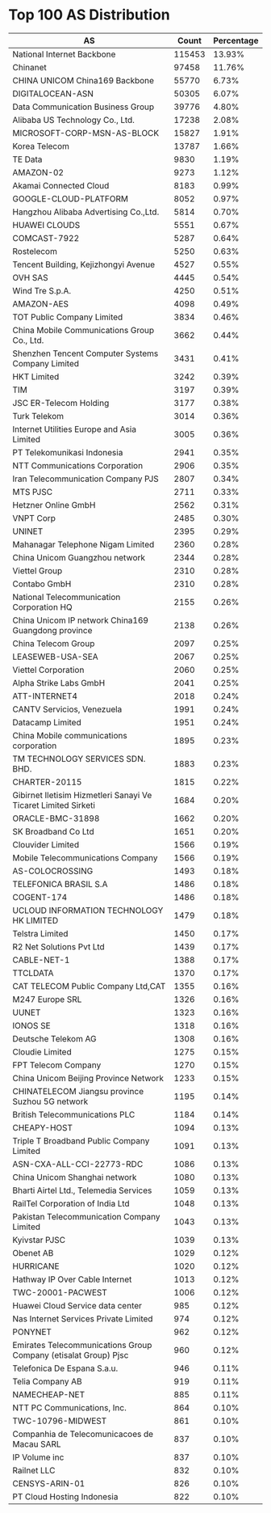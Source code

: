 # Top 100 AS Distribution
| AS | Count | Percentage |
|----|----|----|
| National Internet Backbone | 115453 | 13.93% |
| Chinanet | 97458 | 11.76% |
| CHINA UNICOM China169 Backbone | 55770 | 6.73% |
| DIGITALOCEAN-ASN | 50305 | 6.07% |
| Data Communication Business Group | 39776 | 4.80% |
| Alibaba US Technology Co., Ltd. | 17238 | 2.08% |
| MICROSOFT-CORP-MSN-AS-BLOCK | 15827 | 1.91% |
| Korea Telecom | 13787 | 1.66% |
| TE Data | 9830 | 1.19% |
| AMAZON-02 | 9273 | 1.12% |
| Akamai Connected Cloud | 8183 | 0.99% |
| GOOGLE-CLOUD-PLATFORM | 8052 | 0.97% |
| Hangzhou Alibaba Advertising Co.,Ltd. | 5814 | 0.70% |
| HUAWEI CLOUDS | 5551 | 0.67% |
| COMCAST-7922 | 5287 | 0.64% |
| Rostelecom | 5250 | 0.63% |
| Tencent Building, Kejizhongyi Avenue | 4527 | 0.55% |
| OVH SAS | 4445 | 0.54% |
| Wind Tre S.p.A. | 4250 | 0.51% |
| AMAZON-AES | 4098 | 0.49% |
| TOT Public Company Limited | 3834 | 0.46% |
| China Mobile Communications Group Co., Ltd. | 3662 | 0.44% |
| Shenzhen Tencent Computer Systems Company Limited | 3431 | 0.41% |
| HKT Limited | 3242 | 0.39% |
| TIM | 3197 | 0.39% |
| JSC ER-Telecom Holding | 3177 | 0.38% |
| Turk Telekom | 3014 | 0.36% |
| Internet Utilities Europe and Asia Limited | 3005 | 0.36% |
| PT Telekomunikasi Indonesia | 2941 | 0.35% |
| NTT Communications Corporation | 2906 | 0.35% |
| Iran Telecommunication Company PJS | 2807 | 0.34% |
| MTS PJSC | 2711 | 0.33% |
| Hetzner Online GmbH | 2562 | 0.31% |
| VNPT Corp | 2485 | 0.30% |
| UNINET | 2395 | 0.29% |
| Mahanagar Telephone Nigam Limited | 2360 | 0.28% |
| China Unicom Guangzhou network | 2344 | 0.28% |
| Viettel Group | 2310 | 0.28% |
| Contabo GmbH | 2310 | 0.28% |
| National Telecommunication Corporation HQ | 2155 | 0.26% |
| China Unicom IP network China169 Guangdong province | 2138 | 0.26% |
| China Telecom Group | 2097 | 0.25% |
| LEASEWEB-USA-SEA | 2067 | 0.25% |
| Viettel Corporation | 2060 | 0.25% |
| Alpha Strike Labs GmbH | 2041 | 0.25% |
| ATT-INTERNET4 | 2018 | 0.24% |
| CANTV Servicios, Venezuela | 1991 | 0.24% |
| Datacamp Limited | 1951 | 0.24% |
| China Mobile communications corporation | 1895 | 0.23% |
| TM TECHNOLOGY SERVICES SDN. BHD. | 1883 | 0.23% |
| CHARTER-20115 | 1815 | 0.22% |
| Gibirnet Iletisim Hizmetleri Sanayi Ve Ticaret Limited Sirketi | 1684 | 0.20% |
| ORACLE-BMC-31898 | 1662 | 0.20% |
| SK Broadband Co Ltd | 1651 | 0.20% |
| Clouvider Limited | 1566 | 0.19% |
| Mobile Telecommunications Company | 1566 | 0.19% |
| AS-COLOCROSSING | 1493 | 0.18% |
| TELEFONICA BRASIL S.A | 1486 | 0.18% |
| COGENT-174 | 1486 | 0.18% |
| UCLOUD INFORMATION TECHNOLOGY HK LIMITED | 1479 | 0.18% |
| Telstra Limited | 1450 | 0.17% |
| R2 Net Solutions Pvt Ltd | 1439 | 0.17% |
| CABLE-NET-1 | 1388 | 0.17% |
| TTCLDATA | 1370 | 0.17% |
| CAT TELECOM Public Company Ltd,CAT | 1355 | 0.16% |
| M247 Europe SRL | 1326 | 0.16% |
| UUNET | 1323 | 0.16% |
| IONOS SE | 1318 | 0.16% |
| Deutsche Telekom AG | 1308 | 0.16% |
| Cloudie Limited | 1275 | 0.15% |
| FPT Telecom Company | 1270 | 0.15% |
| China Unicom Beijing Province Network | 1233 | 0.15% |
| CHINATELECOM Jiangsu province Suzhou 5G network | 1195 | 0.14% |
| British Telecommunications PLC | 1184 | 0.14% |
| CHEAPY-HOST | 1094 | 0.13% |
| Triple T Broadband Public Company Limited | 1091 | 0.13% |
| ASN-CXA-ALL-CCI-22773-RDC | 1086 | 0.13% |
| China Unicom Shanghai network | 1080 | 0.13% |
| Bharti Airtel Ltd., Telemedia Services | 1059 | 0.13% |
| RailTel Corporation of India Ltd | 1048 | 0.13% |
| Pakistan Telecommunication Company Limited | 1043 | 0.13% |
| Kyivstar PJSC | 1039 | 0.13% |
| Obenet AB | 1029 | 0.12% |
| HURRICANE | 1020 | 0.12% |
| Hathway IP Over Cable Internet | 1013 | 0.12% |
| TWC-20001-PACWEST | 1006 | 0.12% |
| Huawei Cloud Service data center | 985 | 0.12% |
| Nas Internet Services Private Limited | 974 | 0.12% |
| PONYNET | 962 | 0.12% |
| Emirates Telecommunications Group Company (etisalat Group) Pjsc | 960 | 0.12% |
| Telefonica De Espana S.a.u. | 946 | 0.11% |
| Telia Company AB | 919 | 0.11% |
| NAMECHEAP-NET | 885 | 0.11% |
| NTT PC Communications, Inc. | 864 | 0.10% |
| TWC-10796-MIDWEST | 861 | 0.10% |
| Companhia de Telecomunicacoes de Macau SARL | 837 | 0.10% |
| IP Volume inc | 837 | 0.10% |
| Railnet LLC | 832 | 0.10% |
| CENSYS-ARIN-01 | 826 | 0.10% |
| PT Cloud Hosting Indonesia | 822 | 0.10% |
